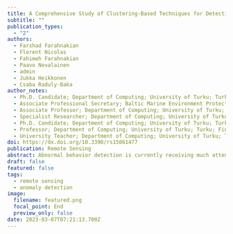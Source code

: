 ```yaml
---
title: A Comprehensive Study of Clustering-Based Techniques for Detecting Abnormal Vessel Behavior
subtitle: ""
publication_types:
  - "2"
authors:
  - Farshad Farahnakian
  - Florent Nicolas
  - Fahimeh Farahnakian 
  - Paavo Nevalainen
  - admin
  - Jukka Heikkonen 
  - Csaba Raduly-Baka
author_notes:
  - Ph.D. Candidate; Department of Computing; University of Turku; Turku; Finland
  - Associate Professional Secretary; Baltic Marine Environment Protection Commission—Helsinki Commission (HELCOM); Helsinki; Finland
  - Associate Professor; Department of Computing; University of Turku; Turku; Finland
  - Specialist Researcher; Department of Computing; University of Turku; Turku; Finland
  - Ph.D. Candidate; Department of Computing; University of Turku; Turku; Finland
  - Professor; Department of Computing; University of Turku; Turku; Finland
  - University Teacher; Department of Computing; University of Turku; Turku; Finland
doi: https://dx.doi.org/10.3390/rs15061477
publication: Remote Sensing
abstract: Abnormal behavior detection is currently receiving much attention because of the availability of marine equipment and data allowing maritime agents to track vessels. One of the most popular tools for developing an efficient anomaly detection system is the Automatic Identification System (AIS). The aim of this paper is to explore the performance of existing well-known clustering methods for detecting the two most dangerous abnormal behaviors based on the AIS. The methods include K-means, Density-Based Spatial Clustering of Applications with Noise (DBSCAN), Affinity Propagation (AP), and the Gaussian Mixtures Model (GMM). In order to evaluate the performance of the clustering methods, we also used the AIS data of vessels, which were collected through the Finnish transport agency from the whole Baltic Sea for three months. Although most existing studies focus on ocean route recognition, deviations from regulated ocean routes, or irregular speed, we focused on dark ships or those sets of vessels that turn off the AIS to perform illegal activities and spiral vessel movements. The experimental results demonstrate that the K-means clustering method can effectively detect dark ships and spiral vessel movements, which are the most threatening events for maritime safety.
draft: false
featured: false
tags:
  - remote sensing
  - anomaly detection
image:
  filename: featured.png
  focal_point: End
  preview_only: false
date: 2023-03-07T07:21:13.700Z
---
```

